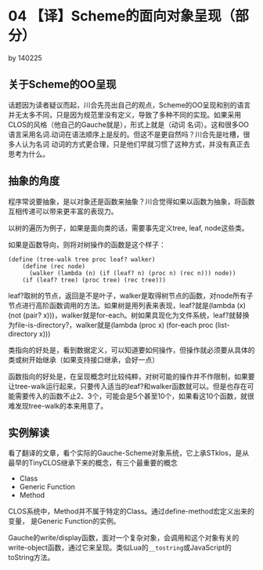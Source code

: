 # 04 【译】Scheme的面向对象呈现（部分）

by 140225

## 关于Scheme的OO呈现

话题因为读者疑议而起，川合先亮出自己的观点，Scheme的OO呈现和别的语言并无太多不同，只是因为规范里没有定义，导致了多种不同的实现。如果采用CLOS的风格（他自己的Gauche就是），形式上就是（动词 名词）。这和很多OO语言采用名词.动词在语法顺序上是反的。但这不是更自然吗？川合先是吐槽，很多人认为名词 动词的方式更合理，只是他们早就习惯了这种方式，并没有真正去思考为什么。

## 抽象的角度

程序常说要抽象，是以对象还是函数来抽象？川合觉得如果以函数为抽象，将函数互相传递可以带来更丰富的表现力。

以树的遍历为例子，如果是面向类的话，需要事先定义tree, leaf, node这些类。

如果是函数导向，则将对树操作的函数是这个样子：

```
(define (tree-walk tree proc leaf? walker)
    (define (rec node)
      (walker (lambda (n) (if (leaf? n) (proc n) (rec n))) node))
    (if (leaf? tree) (proc tree) (rec tree)))
```

leaf?取树的节点，返回是不是叶子，walker是取得树节点的函数，对node所有子节点进行高阶函数调用的方法。如果树是用列表来表现，leaf?就是(lambda (x) (not (pair? x)))，walker就是for-each。树如果具现化为文件系统，leaf?就替换为file-is-directory?，walker就是(lambda (proc x) (for-each proc (list-directory x)))

类指向的好处是，看到数据定义，可以知道要如何操作，但操作就必须要从具体的类或树开始继承（如果支持接口继承，会好一点）

函数指向的好处是，在呈现概念时比较纯粹，对树可能的操作并不作限制，如果要让tree-walk运行起来，只要传入适当的leaf?和walker函数就可以。但是也存在可能需要传入的函数不止2、3个，可能会是5个甚至10个，如果看这10个函数，就很难发现tree-walk的本来用意了。

## 实例解读

看了翻译的文章，看个实际的Gauche-Scheme对象系统，它上承STklos，是从最早的TinyCLOS继承下来的概念，有三个最重要的概念

* Class
* Generic Function
* Method

CLOS系统中，Method并不属于特定的Class。通过define-method宏定义出来的变量，
是Generic Function的实例。

Gauche的write/display函数，面对一个复杂对象，会调用和这个对象有关的
write-object函数，通过它来呈现。类似Lua的`__tostring`或JavaScript的toString方法。